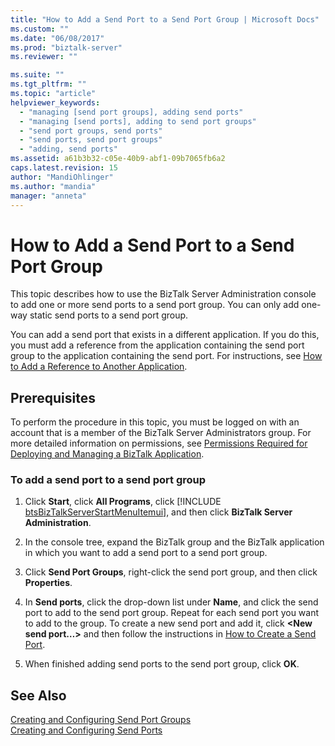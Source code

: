 ```yaml
---
title: "How to Add a Send Port to a Send Port Group | Microsoft Docs"
ms.custom: ""
ms.date: "06/08/2017"
ms.prod: "biztalk-server"
ms.reviewer: ""

ms.suite: ""
ms.tgt_pltfrm: ""
ms.topic: "article"
helpviewer_keywords: 
  - "managing [send port groups], adding send ports"
  - "managing [send ports], adding to send port groups"
  - "send port groups, send ports"
  - "send ports, send port groups"
  - "adding, send ports"
ms.assetid: a61b3b32-c05e-40b9-abf1-09b7065fb6a2
caps.latest.revision: 15
author: "MandiOhlinger"
ms.author: "mandia"
manager: "anneta"
---
```

# How to Add a Send Port to a Send Port Group
This topic describes how to use the BizTalk Server Administration console to add one or more send ports to a send port group. You can only add one-way static send ports to a send port group.  
  
 You can add a send port that exists in a different application. If you do this, you must add a reference from the application containing the send port group to the application containing the send port. For instructions, see [How to Add a Reference to Another Application](../core/how-to-add-a-reference-to-another-application.md).  
  
## Prerequisites  
 To perform the procedure in this topic, you must be logged on with an account that is a member of the BizTalk Server Administrators group. For more detailed information on permissions, see [Permissions Required for Deploying and Managing a BizTalk Application](../core/permissions-required-for-deploying-and-managing-a-biztalk-application.md).  
  
### To add a send port to a send port group  
  
1. Click <strong>Start</strong>, click <strong>All Programs</strong>, click [!INCLUDE [btsBizTalkServerStartMenuItemui](../includes/btsbiztalkserverstartmenuitemui-md.md)], and then click <strong>BizTalk Server Administration</strong>.  
  
2. In the console tree, expand the BizTalk group and the BizTalk application in which you want to add a send port to a send port group.  
  
3. Click **Send Port Groups**, right-click the send port group, and then click **Properties**.  
  
4. In **Send ports**, click the drop-down list under **Name**, and click the send port to add to the send port group. Repeat for each send port you want to add to the group. To create a new send port and add it, click **\<New send port…\>** and then follow the instructions in [How to Create a Send Port](../core/how-to-create-a-send-port2.md).  
  
5. When finished adding send ports to the send port group, click **OK**.  
  
## See Also  
 [Creating and Configuring Send Port Groups](../core/creating-and-configuring-send-port-groups.md)   
 [Creating and Configuring Send Ports](../core/creating-and-configuring-send-ports.md)